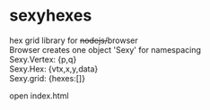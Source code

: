 sexyhexes
=========

hex grid library for ~~nodejs/~~browser  
Browser creates one object 'Sexy' for namespacing  
Sexy.Vertex: {p,q}  
Sexy.Hex: {vtx,x,y,data}  
Sexy.grid: {hexes:[]}  

open index.html
